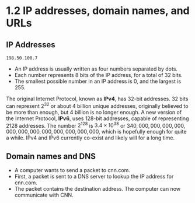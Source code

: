 # 1.2 IP addresses, domain names, and URLs

## IP Addresses

`198.50.100.7`

- An IP address is usually written as four numbers separated by dots.
- Each number represents 8 bits of the IP address, for a total of 32 bits.
- The smallest possible number in an IP address is 0, and the largest is 255.

The original Internet Protocol, known as **IPv4**, has 32-bit addresses. 32 bits can represent $2^{32}$ or about 4 billion unique addresses, originally believed to be more than enough, but 4 billion is no longer enough. A new version of the Internet Protocol, **IPv6**, uses 128-bit addresses, capable of representing 2128 addresses. The number $2^{128}$ is $3.4 × 10^{38}$ or $340,000,000,000,000,000,000,000,000,000,000,000,000$, which is hopefully enough for quite a while. IPv4 and IPv6 currently co-exist and likely will for a long time.

## Domain names and DNS

- A computer wants to send a packet to cnn.com.
- First, a packet is sent to a DNS server to lookup the IP address for cnn.com.
- The packet contains the destination address. The computer can now communicate with CNN.
